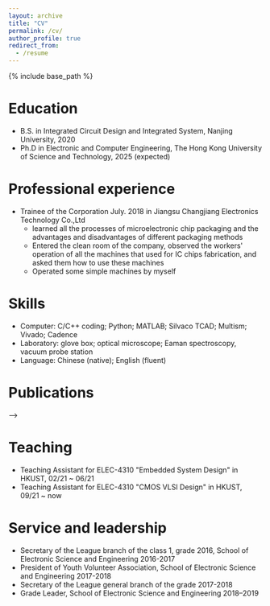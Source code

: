 ```yaml
---
layout: archive
title: "CV"
permalink: /cv/
author_profile: true
redirect_from:
  - /resume
---
```


{% include base_path %}

Education
======
* B.S. in Integrated Circuit Design and Integrated System, Nanjing University, 2020
* Ph.D in Electronic and Computer Engineering, The Hong Kong University of Science and Technology, 2025 (expected)

Professional experience
======
* Trainee of the Corporation July. 2018 in Jiangsu Changjiang Electronics Technology Co.,Ltd
  * learned all the processes of microelectronic chip packaging and the advantages and disadvantages of different packaging methods
  * Entered the clean room of the company, observed the workers' operation of all the machines that used for IC chips fabrication, and asked them how to use these machines
  * Operated some simple machines by myself

Skills
======
* Computer: C/C++ coding; Python; MATLAB; Silvaco TCAD; Multism; Vivado; Cadence
* Laboratory: glove box; optical microscope; Eaman spectroscopy, vacuum probe station
* Language: Chinese (native); English (fluent)

Publications
======
<!--   <ul>{% for post in site.publications %}
    {% include archive-single-cv.html %}
  {% endfor %}</ul>
  
<!-- Talks
======
  <ul>{% for post in site.talks %}
    {% include archive-single-talk-cv.html %}
  {% endfor %}</ul> --> -->
  
Teaching
======
* Teaching Assistant for ELEC-4310 "Embedded System Design" in HKUST, 02/21 ~ 06/21
* Teaching Assistant for ELEC-4310 "CMOS VLSI Design" in HKUST, 09/21 ~ now
  
Service and leadership
======
* Secretary of the League branch of the class 1, grade 2016, School of Electronic Science and Engineering 2016-2017
* President of Youth Volunteer Association, School of Electronic Science and Engineering 2017-2018
* Secretary of the League general branch of the grade 2017-2018
* Grade Leader, School of Electronic Science and Engineering 2018–2019
